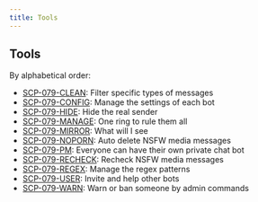 ```yaml
---
title: Tools
---
```


## Tools

By alphabetical order:

- [SCP-079-CLEAN](/clean/): 
Filter specific types of messages
- [SCP-079-CONFIG](/config/): 
Manage the settings of each bot
- [SCP-079-HIDE](/hide/): 
Hide the real sender
- [SCP-079-MANAGE](/manage/): 
One ring to rule them all
- [SCP-079-MIRROR](/mirror/):
What will I see
- [SCP-079-NOPORN](/noporn/): 
Auto delete NSFW media messages
- [SCP-079-PM](/pm/): 
Everyone can have their own private chat bot
- [SCP-079-RECHECK](/recheck/): 
Recheck NSFW media messages
- [SCP-079-REGEX](/regex/): 
Manage the regex patterns
- [SCP-079-USER](/user/): 
Invite and help other bots
- [SCP-079-WARN](/warn/): 
Warn or ban someone by admin commands

<audio src="/audio/page/tools.ogg" autoplay></audio>
<audio id="dooropen079" src="/audio/door/dooropen079.ogg"/>
